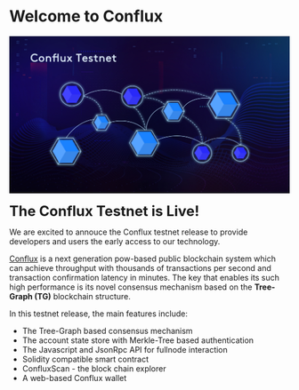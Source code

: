 # Welcome to Conflux

![Screenshot](img/testnet.jpg)

<span style="font-size:1.8em;">**The Conflux Testnet is Live!**</span>

We are excited to annouce the Conflux testnet release to provide developers and users the early access to our technology.

[Conflux](https://www.conflux-chain.org/) is a next generation pow-based public blockchain system which can achieve throughput with thousands of transactions per second and transaction confirmation latency in minutes. The key that enables its such high performance is its novel consensus mechanism based on the **Tree-Graph (TG)** blockchain structure. 

In this testnet release, the main features include:

- The Tree-Graph based consensus mechanism
- The account state store with Merkle-Tree based authentication
- The Javascript and JsonRpc API for fullnode interaction
- Solidity compatible smart contract  
- ConfluxScan - the block chain explorer
- A web-based Conflux wallet

